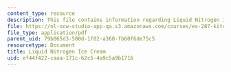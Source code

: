 ```yaml
---
content_type: resource
description: This file contains information regarding Liquid Nitrogen Ice Cream.
file: https://ol-ocw-studio-app-qa.s3.amazonaws.com/courses/es-287-kitchen-chemistry-spring-2009/ef44f422caaa171c62c54a9c5a9b1716_MITES_287S09_read13.pdf
file_type: application/pdf
parent_uid: 79b065d3-500d-1f02-a368-fb60f6de75c5
resourcetype: Document
title: Liquid Nitrogen Ice Cream
uid: ef44f422-caaa-171c-62c5-4a9c5a9b1716
---
```

